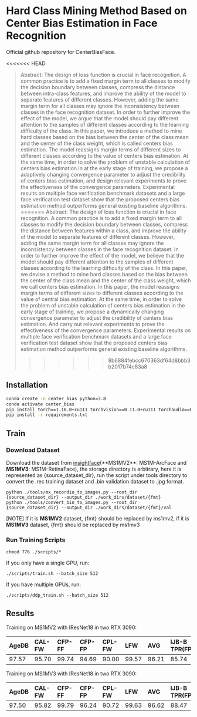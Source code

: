 # Hard Class Mining Method Based on Center Bias Estimation in Face Recognition

Official github repository for CenterBiasFace. 

<<<<<<< HEAD
> Abstract: The design of loss function is crucial in face recognition. A common practice is to add a fixed margin term to all classes to modify the decision boundary between classes, compress the distance between intra-class features, and improve the ability of the model to separate features of different classes. However, adding the same margin term for all classes may ignore the inconsistency between classes in the face recognition dataset. In order to further improve the effect of the model, we argue that the model should pay different attention to the samples of different classes according to the learning difficulty of the class. In this paper, we introduce a method to mine hard classes based on the bias between the center of the class mean and the center of the class weight, which is called centers bias estimation. The model reassigns margin  terms of different sizes to different classes according to the value of centers bias estimation. At the same time, in order to solve the problem of unstable calculation of centers bias estimation in at the early stage of training, we propose a adaptively changing convergence parameter to adjust the credibility of centers bias estimation, and design relevant experiments to prove the effectiveness of the convergence parameters. Experimental results on multiple face verification benchmark datasets and a large face verification test dataset show that the proposed centers bias estimation method outperforms general existing baseline algorithms.
=======
> Abstract: The design of loss function is crucial in face recognition. A common practice is to add a fixed margin term to all classes to modify the decision boundary between classes, compress the distance between features within a class, and improve the ability of the model to separate features of different classes. However, adding the same margin term for all classes may ignore the inconsistency between classes in the face recognition dataset. In order to further improve the effect of the model, we believe that the model should pay different attention to the samples of different classes according to the learning difficulty of the class. In this paper, we devise a method to mine hard classes based on the bias between the center of the class mean and the center of the class weight, which we call centers bias estimation. In this paper, the model reassigns margin  terms of different sizes to different classes according to the value of central bias estimation. At the same time, in order to solve the problem of unstable calculation of centers bias estimation in the early stage of training, we propose a dynamically changing convergence parameter to adjust the credibility of centers bias estimation. And carry out relevant experiments to prove the effectiveness of the convergence parameters. Experimental results on multiple face verification benchmark datasets and a large face verification test dataset show that the proposed centers bias estimation method outperforms general existing baseline algorithms.
>>>>>>> 8b6884febcc670363df64d8bbb3b2017b74c83a8

## Installation

```bash
conda create -n center_bias python=3.8
conda activate center_bias
pip install torch==1.10.0+cu111 torchvision==0.11.0+cu111 torchaudio==0.10.0 -f https://download.pytorch.org/whl/torch_stable.html
pip install -r requirements.txt
```

## Train

### Download Dataset

Download the dataset from [insightface](https://github.com/deepinsight/insightface/tree/master/recognition/_datasets_)(**MS1MV2**: MS1M-ArcFace and **MS1MV3**: MS1M-RetinaFace), the storage directory is arbitrary, here it is represented as {source_dataset_dir}, run the script under tools directory to convert the .rec training dataset and .bin validation dataset to .jpg format.

```shell
python ./tools/mx_recordio_to_images.py --root_dir {source_dataset_dir} --output_dir ./work_dirs/dataset/{fmt}
python ./tools/convert_bin_to_images.py --root_dir {source_dataset_dir} --output_dir ./work_dirs/dataset/{fmt}/val
```

[NOTE] If it is **MS1MV2** dataset, {fmt} should be replaced by ms1mv2, if it is **MS1MV3** dataset, {fmt} should be replaced by ms1mv3

### Run Training Scripts

```shell
chmod 776 ./scripts/*
```

If you only have a single GPU, run:

```shell
./scripts/train.sh --batch_size 512
```

If you have multiple GPUs, run:

```shell
./scripts/ddp_train.sh --batch_size 512
```

## Results

Training on MS1MV2 with IResNet18 in two RTX 3090:

| AgeDB | CAL-FW | CFP-FF | CFP-FP | CPL-FW | LFW   | AVG   | IJB-B  TPR(FPR=0.01%) | IJB-C  TPR(FPR=0.01%) |
| :---- | :----- | :----- | :----- | :----- | :---- | :---- | :-------------------- | :-------------------- |
| 97.57 | 95.70  | 99.74  | 94.69  | 90.00  | 99.57 | 96.21 | 85.74                 | 91.21                 |

Training on MS1MV3 with IResNet18 in two RTX 3090:

| AgeDB | CAL-FW | CFP-FF | CFP-FP | CPL-FW | LFW   | AVG   | IJB-B  TPR(FPR=0.01%) | IJB-C  TPR(FPR=0.01%) |
| :---- | :----- | :----- | :----- | :----- | :---- | :---- | :-------------------- | :-------------------- |
| 97.50 | 95.82  | 99.79  | 96.24  | 90.72  | 99.63 | 96.62 | 88.47                 | 92.29                 |
